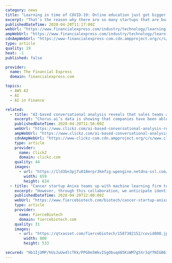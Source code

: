 ```yaml
---
category: news
title: "Learning in time of COVID-19: Online education just got bigger, here’s how Amazon Web Services is making it better"
excerpt: "That’s the reason why there are so many startups that are building on AWS. It’s really that easy to get started. When startups start thinking about the next level, and if they want to specialize, say in artificial intelligence and machine learning, with offerings like Amazon SageMaker, they can get started on machine learning without even k ..."
publishedDateTime: 2020-04-20T11:17:00Z
webUrl: "https://www.financialexpress.com/industry/technology/learning-in-time-of-covid-19-online-education-just-got-bigger-heres-how-amazon-web-services-is-making-it-better/1934188/"
ampWebUrl: "https://www.financialexpress.com/industry/technology/learning-in-time-of-covid-19-online-education-just-got-bigger-heres-how-amazon-web-services-is-making-it-better/1934188/lite/"
cdnAmpWebUrl: "https://www-financialexpress-com.cdn.ampproject.org/c/s/www.financialexpress.com/industry/technology/learning-in-time-of-covid-19-online-education-just-got-bigger-heres-how-amazon-web-services-is-making-it-better/1934188/lite/"
type: article
quality: 19
heat: -1
published: false

provider:
  name: The Financial Express
  domain: financialexpress.com

topics:
  - AWS AI
  - AI
  - AI in Finance

related:
  - title: "AI-based conversational analysis reveals that sales teams are holding steady in spite of COVID-19"
    excerpt: "Chorus.ai’s data is showing that companies have been able to maintain sales. In fact, in many verticals such as the collaboration space, sales are up about 30% versus baseline and they’re up over 70% compared to pre-COVID-19 levels. Another key data point—over 60% of all calls start with a COVID-19 reference led by the sales rep."
    publishedDateTime: 2020-04-20T11:56:00Z
    webUrl: "https://www.clickz.com/ai-based-conversational-analysis-reveals-that-sales-teams-are-holding-steady-in-spite-of-covid-19/261221/"
    ampWebUrl: "https://www.clickz.com/ai-based-conversational-analysis-reveals-that-sales-teams-are-holding-steady-in-spite-of-covid-19/261221/amp/"
    cdnAmpWebUrl: "https://www-clickz-com.cdn.ampproject.org/c/s/www.clickz.com/ai-based-conversational-analysis-reveals-that-sales-teams-are-holding-steady-in-spite-of-covid-19/261221/amp/"
    type: article
    provider:
      name: ClickZ
      domain: clickz.com
    quality: 44
    images:
      - url: "https://1ld3bn3pj7u818mrpr3kmfig-wpengine.netdna-ssl.com/wp-content/uploads/2020/04/041320a.jpg"
        width: 659
        height: 624
  - title: "Cancer startup Anixa teams up with machine learning firm to seek out COVID-19 hopefuls"
    excerpt: "However, through this collaboration, we anticipate identifying multiple drug candidates in as little as six months’ time. To do this, we will utilize advanced computational methods, machine learning and molecular modeling techniques to perform in silico screening of over 1.2 billion compounds to evaluate if any could disrupt one of two key en ..."
    publishedDateTime: 2020-04-20T12:00:00Z
    webUrl: "https://www.fiercebiotech.com/biotech/cancer-startup-anixa-teams-up-machine-learning-firm-to-seek-out-covid-19-hopefuls"
    type: article
    provider:
      name: FierceBiotech
      domain: fiercebiotech.com
    quality: 31
    images:
      - url: "https://qtxasset.com/fiercebiotech/1587382152/covid800.jpg/covid800.jpg?Hh4jqyKb6sKkDFuYIn80nxOO4Ve93TET"
        width: 800
        height: 533

secured: "Hb1IjUMP/hUsJuUw4lcTKk/PPG0e5WkvISgObuq485KiWM7g5Xr1qYfNIGB6iEPUOvNMbdyATzpFHJ+sWoJ6J+oV0rEsImsM7I18inJw7Bv0WRQw+EYhO5Oj33sjh/ueo+H34z5WtmZkkJIpSVLrrsO3zI8W/TByezWLnuBHqEhZmjBu8/LcEWeRTQVPjOsVZlYTB3J5oR3v593sYEIsKEHq93rbX1Ws+9pa0XTwMzf05NtNMxA13N8OFHiE+PghNlAMCEQOBSttnti9f4bDdH/7BA4NudduN1BDd7lfeJq7l+DlJeyJ/zUcqCbDMYmqabvh6aVeFsn3ZQ4Sc8bVF1xMoKw97KVKS81otHzJrO9jpm7PqVndlNRZCtGrDsfmkA+zps2DwbrB6c0T3hSqQ9gVMduXCujtRtVPAIsu3WInnr4W3cJeSNvZHLIXibykGzlz6t7lmvR89tA98i2IDQPCaoJhw8T34litEv8ncI4=;Ckt+lxfkJG+TPktdUn72iA=="
---
```


